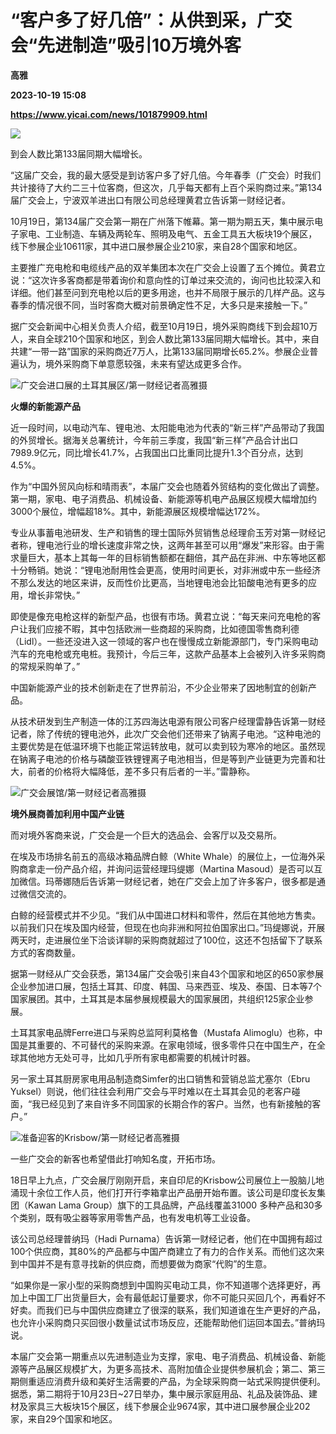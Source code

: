# “客户多了好几倍”：从供到采，广交会“先进制造”吸引10万境外客
**高雅**

**2023-10-19 15:08**

**https://www.yicai.com/news/101879909.html**

![](https://imgcdn.yicai.com/uppics/slides/2023/10/2c430650960308fc32a36244d39444fc.jpg)

到会人数比第133届同期大幅增长。

“这届广交会，我的最大感受是到访客户多了好几倍。今年春季（广交会）时我们共计接待了大约二三十位客商，但这次，几乎每天都有上百个采购商过来。”第134届广交会上，宁波双羊进出口有限公司总经理黄君立告诉第一财经记者。

10月19日，第134届广交会第一期在广州落下帷幕。第一期为期五天，集中展示电子家电、工业制造、车辆及两轮车、照明及电气、五金工具五大板块19个展区，线下参展企业10611家，其中进口展参展企业210家，来自28个国家和地区。

主要推广充电枪和电缆线产品的双羊集团本次在广交会上设置了五个摊位。黄君立说：“这次许多客商都是带着询价和意向性的订单过来交流的，询问也比较深入和详细。他们甚至问到充电枪以后的更多用途，也并不局限于展示的几样产品。这与春季的情况很不同，当时客商大概对前景确定性不足，大多只是来接触一下。”

据广交会新闻中心相关负责人介绍，截至10月19日，境外采购商线下到会超10万人，来自全球210个国家和地区，到会人数比第133届同期大幅增长。其中，来自共建“一带一路”国家的采购商近7万人，比第133届同期增长65.2%。参展企业普遍认为，境外采购商下单意愿较强，未来有望达成更多合作。

![广交会进口展的土耳其展区/第一财经记者高雅摄](https://imgcdn.yicai.com/uppics/images/2023/10/502182b1aa296b8008a7585d7e348665.jpg)

**火爆的新能源产品**

近一段时间，以电动汽车、锂电池、太阳能电池为代表的“新三样”产品带动了我国的外贸增长。据海关总署统计，今年前三季度，我国“新三样”产品合计出口7989.9亿元，同比增长41.7%，占我国出口比重同比提升1.3个百分点，达到4.5%。

作为“中国外贸风向标和晴雨表”，本届广交会也随着外贸结构的变化做出了调整。第一期，家电、电子消费品、机械设备、新能源等机电产品展区规模大幅增加约3000个展位，增幅超18%。其中，新能源展区规模增幅达172%。

专业从事蓄电池研发、生产和销售的理士国际外贸销售总经理俞玉芳对第一财经记者称，锂电池行业的增长速度非常之快，这两年甚至可以用“爆发”来形容。由于需求量巨大，基本上其每一年的目标销售额都在翻倍，其产品在非洲、中东等地区都十分畅销。她说：“锂电池耐用性会更高，使用时间更长，对非洲或中东一些经济不那么发达的地区来讲，反而性价比更高，当地锂电池会比铅酸电池有更多的应用，增长非常快。”

即使是像充电枪这样的新型产品，也很有市场。黄君立说：“每天来问充电枪的客户让我们应接不暇，其中包括欧洲一些商超的采购商，比如德国零售商利德（Lidl）。一些还没进入这一领域的客户也在慢慢成立新能源部门，专门采购电动汽车的充电枪或充电桩。我预计，今后三年，这款产品基本上会被列入许多采购商的常规采购单了。”

中国新能源产业的技术创新走在了世界前沿，不少企业带来了因地制宜的创新产品。

从技术研发到生产制造一体的江苏四海达电源有限公司客户经理雷静告诉第一财经记者，除了传统的锂电池外，此次广交会他们还带来了钠离子电池。“这种电池的主要优势是在低温环境下也能正常运转放电，就可以卖到较为寒冷的地区。虽然现在钠离子电池的价格与磷酸亚铁锂锂离子电池相当，但是等到产业链更为完善和壮大，前者的价格将大幅降低，差不多只有后者的一半。”雷静称。

![广交会展馆/第一财经记者高雅摄](https://imgcdn.yicai.com/uppics/images/2023/10/5b1319580e1ac66b816cf204fce37f9c.jpg)

**境外展商善加利用中国产业链**

而对境外客商来说，广交会是一个巨大的选品会、会客厅以及交易所。

在埃及市场排名前五的高级冰箱品牌白鲸（White Whale）的展位上，一位海外采购商拿走一份产品介绍，并询问运营经理玛缇娜（Martina Masoud）是否可以互加微信。玛蒂娜随后告诉第一财经记者，她在广交会上加了许多客户，很多都是通过微信交流的。

白鲸的经营模式并不少见。“我们从中国进口材料和零件，然后在其他地方售卖。以前我们只在埃及国内经营，但现在也向非洲和阿拉伯国家出口。”玛缇娜说，开展两天时，走进展位坐下洽谈详聊的采购商就超过了100位，这还不包括留下了联系方式的客商数量。

据第一财经从广交会获悉，第134届广交会吸引来自43个国家和地区的650家参展企业参加进口展，包括土耳其、印度、韩国、马来西亚、埃及、泰国、日本等7个国家展团。其中，土耳其是本届参展规模最大的国家展团，共组织125家企业参展。

土耳其家电品牌Ferre进口与采购总监阿利莫格鲁（Mustafa Alimoglu）也称，中国是其重要的、不可替代的采购来源。在家电领域，很多零件只在中国生产，在全球其他地方无处可寻，比如几乎所有家电都需要的机械计时器。

另一家土耳其厨房家电用品制造商Simfer的出口销售和营销总监尤塞尔（Ebru Yuksel）则说，他们往往会利用广交会与平时难以在土耳其会见的老客户碰面，“我已经见到了来自许多不同国家的长期合作的客户。当然，也有新接触的客户。”

![准备迎客的Krisbow/第一财经记者高雅摄](https://imgcdn.yicai.com/uppics/images/2023/10/b884ea27469418516cd759d73c081984.jpg)

一些广交会的新客也希望借此打响知名度，开拓市场。

18日早上九点，广交会展厅刚刚开启，来自印尼的Krisbow公司展位上一股脑儿地涌现十余位工作人员，他们打开行李箱拿出产品册开始布置。该公司是印度长友集团（Kawan Lama Group）旗下的工具品牌，产品线覆盖31000 多种产品和30多个类别，既有吸尘器等家用零售产品，也有发电机等工业设备。

该公司总经理普纳玛（Hadi Purnama）告诉第一财经记者，他们在中国拥有超过100个供应商，其80%的产品都与中国产商建立了有力的合作关系。而他们这次来到中国并不是有意寻找新的供应商，而想要做为商家“代购”的生意。

“如果你是一家小型的采购商想到中国购买电动工具，你不知道哪个选择更好，再加上中国工厂出货量巨大，会有最低起订量要求，你不可能只买回几个，再看好不好卖。而我们已与中国供应商建立了很深的联系，我们知道谁在生产更好的产品，也允许小采购商只买回很小数量试试市场反应，还能帮助他们运回本国去。”普纳玛说。

本届广交会第一期重点以先进制造业为支撑，家电、电子消费品、机械设备、新能源等产品展区规模扩大，为更多高技术、高附加值企业提供参展机会；第二、第三期侧重适应消费升级和美好生活需要的产品，为全球采购商一站式采购提供便利。据悉，第二期将于10月23日~27日举办，集中展示家庭用品、礼品及装饰品、建材及家具三大板块15个展区，线下参展企业9674家，其中进口展参展企业202家，来自29个国家和地区。